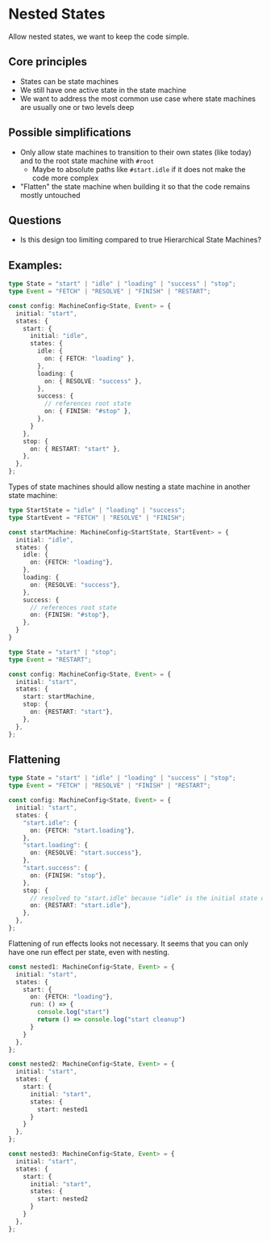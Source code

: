 # Nested States

Allow nested states, we want to keep the code simple.

## Core principles

- States can be state machines
- We still have one active state in the state machine
- We want to address the most common use case where state machines are usually one or two levels deep

## Possible simplifications

- Only allow state machines to transition to their own states (like today) and to the root state machine with `#root` 
  - Maybe to absolute paths like `#start.idle` if it does not make the code more complex
- "Flatten" the state machine when building it so that the code remains mostly untouched

## Questions

- Is this design too limiting compared to true Hierarchical State Machines?

## Examples:

```typescript
type State = "start" | "idle" | "loading" | "success" | "stop";
type Event = "FETCH" | "RESOLVE" | "FINISH" | "RESTART";

const config: MachineConfig<State, Event> = {
  initial: "start",
  states: {
    start: {
      initial: "idle",
      states: {
        idle: {
          on: { FETCH: "loading" },
        },
        loading: {
          on: { RESOLVE: "success" },
        },
        success: {
          // references root state
          on: { FINISH: "#stop" },
        },
      }
    },
    stop: {
      on: { RESTART: "start" },
    },
  },
};
```

Types of state machines should allow nesting a state machine in another state machine:

```typescript
type StartState = "idle" | "loading" | "success";
type StartEvent = "FETCH" | "RESOLVE" | "FINISH";

const startMachine: MachineConfig<StartState, StartEvent> = {
  initial: "idle",
  states: {
    idle: {
      on: {FETCH: "loading"},
    },
    loading: {
      on: {RESOLVE: "success"},
    },
    success: {
      // references root state
      on: {FINISH: "#stop"},
    },
  }
}

type State = "start" | "stop";
type Event = "RESTART";

const config: MachineConfig<State, Event> = {
  initial: "start",
  states: {
    start: startMachine,
    stop: {
      on: {RESTART: "start"},
    },
  },
};
```

## Flattening

```typescript
type State = "start" | "idle" | "loading" | "success" | "stop";
type Event = "FETCH" | "RESOLVE" | "FINISH" | "RESTART";

const config: MachineConfig<State, Event> = {
  initial: "start",
  states: {
    "start.idle": {
      on: {FETCH: "start.loading"},
    },
    "start.loading": {
      on: {RESOLVE: "start.success"},
    },
    "start.success": {
      on: {FINISH: "stop"},
    },
    stop: {
      // resolved to "start.idle" because "idle" is the initial state of "start"
      on: {RESTART: "start.idle"},
    },
  },
};
```

Flattening of run effects looks not necessary. It seems that you can only have one run effect per state, even with nesting.

```typescript
const nested1: MachineConfig<State, Event> = {
  initial: "start",
  states: {
    start: {
      on: {FETCH: "loading"},
      run: () => {
        console.log("start")
        return () => console.log("start cleanup")
      }
    }
  },
};

const nested2: MachineConfig<State, Event> = {
  initial: "start",
  states: {
    start: {
      initial: "start",
      states: {
        start: nested1
      }
    }
  },
};

const nested3: MachineConfig<State, Event> = {
  initial: "start",
  states: {
    start: {
      initial: "start",
      states: {
        start: nested2
      }
    }
  },
};
```
